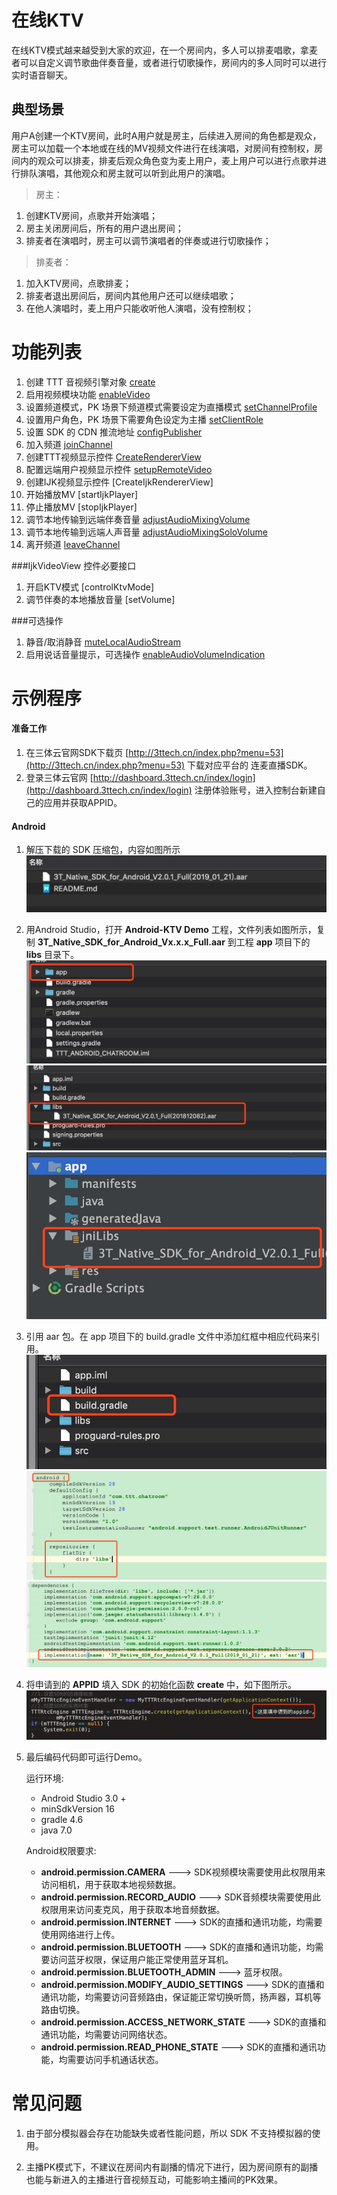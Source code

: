 # 在线KTV
在线KTV模式越来越受到大家的欢迎，在一个房间内，多人可以排麦唱歌，拿麦者可以自定义调节歌曲伴奏音量，或者进行切歌操作，房间内的多人同时可以进行实时语音聊天。

## 典型场景
用户A创建一个KTV房间，此时A用户就是房主，后续进入房间的角色都是观众，房主可以加载一个本地或在线的MV视频文件进行在线演唱，对房间有控制权，房间内的观众可以排麦，排麦后观众角色变为麦上用户，麦上用户可以进行点歌并进行排队演唱，其他观众和房主就可以听到此用户的演唱。

> 房主：
1. 创建KTV房间，点歌并开始演唱；
2. 房主关闭房间后，所有的用户退出房间；
3. 排麦者在演唱时，房主可以调节演唱者的伴奏或进行切歌操作；

> 排麦者：
1. 加入KTV房间，点歌排麦；
2. 排麦者退出房间后，房间内其他用户还可以继续唱歌；
3. 在他人演唱时，麦上用户只能收听他人演唱，没有控制权；

# 功能列表

1. 创建 TTT 音视频引擎对象 [create](http://www.3ttech.cn/index.php?menu=72&type=Android#create)
2. 启用视频模块功能 [enableVideo](http://www.3ttech.cn/index.php?menu=72&type=Android#enableVideo)
3. 设置频道模式，PK 场景下频道模式需要设定为直播模式 [setChannelProfile](http://www.3ttech.cn/index.php?menu=72&type=Android#setChannelProfile)
4. 设置用户角色，PK 场景下需要角色设定为主播 [setClientRole](http://www.3ttech.cn/index.php?menu=72&type=Android#setClientRole) 
5. 设置 SDK 的 CDN 推流地址 [configPublisher](http://www.3ttech.cn/index.php?menu=72&type=Android#configPublisher) 
6. 加入频道 [joinChannel](http://www.3ttech.cn/index.php?menu=72&type=Android#joinChannel)
7. 创建TTT视频显示控件 [CreateRendererView](http://www.3ttech.cn/index.php?menu=72&type=Android#CreateRendererView)
8. 配置远端用户视频显示控件 [setupRemoteVideo](http://www.3ttech.cn/index.php?menu=72&type=Android#setupRemoteVideo) 
9. 创建IJK视频显示控件 [CreateIjkRendererView]
10. 开始播放MV [startIjkPlayer]
11. 停止播放MV [stopIjkPlayer]
12. 调节本地传输到远端伴奏音量 [adjustAudioMixingVolume](http://www.3ttech.cn/index.php?menu=72&type=Android#adjustAudioMixingVolume)
13. 调节本地传输到远端人声音量 [adjustAudioMixingSoloVolume](http://www.3ttech.cn/index.php?menu=72&type=Android#adjustAudioMixingSoloVolume)
14. 离开频道 [leaveChannel](http://www.3ttech.cn/index.php?menu=72&type=Android#leaveChannel)

###IjkVideoView 控件必要接口
1. 开启KTV模式 [controlKtvMode]
2. 调节伴奏的本地播放音量 [setVolume]

###可选操作
1. 静音/取消静音 [muteLocalAudioStream](http://www.3ttech.cn/index.php?menu=72&type=Android#muteLocalAudioStream)
2. 启用说话音量提示，可选操作 [enableAudioVolumeIndication](http://www.3ttech.cn/index.php?menu=72&type=Android#enableAudioVolumeIndication)



# 示例程序

#### 准备工作
1. 在三体云官网SDK下载页 [http://3ttech.cn/index.php?menu=53](http://3ttech.cn/index.php?menu=53) 下载对应平台的 连麦直播SDK。
2. 登录三体云官网 [http://dashboard.3ttech.cn/index/login](http://dashboard.3ttech.cn/index/login) 注册体验账号，进入控制台新建自己的应用并获取APPID。

#### Android

1. 解压下载的 SDK 压缩包，内容如图所示
![](Android_1.png)
2. 用Android Studio，打开 **Android-KTV Demo** 工程，文件列表如图所示，复制 **3T\_Native\_SDK\_for\_Android\_Vx.x.x\_Full.aar** 到工程 **app** 项目下的 **libs** 目录下。
![](Android_2.jpg) 
![](Android_3.jpg) 
![](Android_4.jpg) 
3. 引用 aar 包。在 app 项目下的 build.gradle 文件中添加红框中相应代码来引用。
![](Android_5.jpg) 
![](Android_6.jpg) 
![](Android_7.jpg) 

4. 将申请到的 **APPID** 填入 SDK 的初始化函数 **create** 中，如下图所示。
![](Android_8.jpg)
5. 最后编码代码即可运行Demo。

	运行环境:
    * Android Studio 3.0 +
    * minSdkVersion 16
    * gradle 4.6
    * java 7.0

	Android权限要求:
	
	  * **android.permission.CAMERA** ---> SDK视频模块需要使用此权限用来访问相机，用于获取本地视频数据。
     * **android.permission.RECORD_AUDIO** ---> SDK音频模块需要使用此权限用来访问麦克风，用于获取本地音频数据。
     * **android.permission.INTERNET** ---> SDK的直播和通讯功能，均需要使用网络进行上传。
     * **android.permission.BLUETOOTH** ---> SDK的直播和通讯功能，均需要访问蓝牙权限，保证用户能正常使用蓝牙耳机。
     * **android.permission.BLUETOOTH_ADMIN** ---> 蓝牙权限。
     * **android.permission.MODIFY\_AUDIO\_SETTINGS** ---> SDK的直播和通讯功能，均需要访问音频路由，保证能正常切换听筒，扬声器，耳机等路由切换。
     * **android.permission.ACCESS\_NETWORK\_STATE** ---> SDK的直播和通讯功能，均需要访问网络状态。
     * **android.permission.READ\_PHONE\_STATE** ---> SDK的直播和通讯功能，均需要访问手机通话状态。

# 常见问题
1. 由于部分模拟器会存在功能缺失或者性能问题，所以 SDK 不支持模拟器的使用。

2. 主播PK模式下，不建议在房间内有副播的情况下进行，因为房间原有的副播也能与新进入的主播进行音视频互动，可能影响主播间的PK效果。